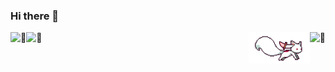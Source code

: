 ### Hi there 👋

<img  align=left height="150px" alt="🦑" src="https://github-readme-stats.vercel.app/api?username=zivenyang&show_icons=true">
<img  align=right height="150px" alt="🦑" src="https://github-readme-stats.vercel.app/api/top-langs/?username=zivenyang&layout=compact">  


<img height="50px" alt="🦑" src="https://count.getloli.com/get/@zivenyang?theme=rule34">
<img align=right height="50px" src="./images/%E7%99%BD%E7%8B%90.gif"/>




